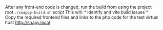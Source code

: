 After any front-end code is changed, run the build from using the project root `./snappy-build.sh` script
This will: 
    * identify and vite build issues
    * Copy the required frontend files and links to the php code for the test virtual host http://snapy.local 
